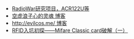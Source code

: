 - [RadioWar研究项目，ACR122U等](http://wiki.radiowar.org/%E9%A6%96%E9%A1%B5)
- [空虚浪子心的灵魂 博客](http://www.inbreak.net/page/4)
- [http://evilcos.me/ 博客](http://evilcos.me/)
- [RFID入坑初探——Mifare Classic card破解（一）](http://drops.wooyun.org/tips/2065#comment-179877)
